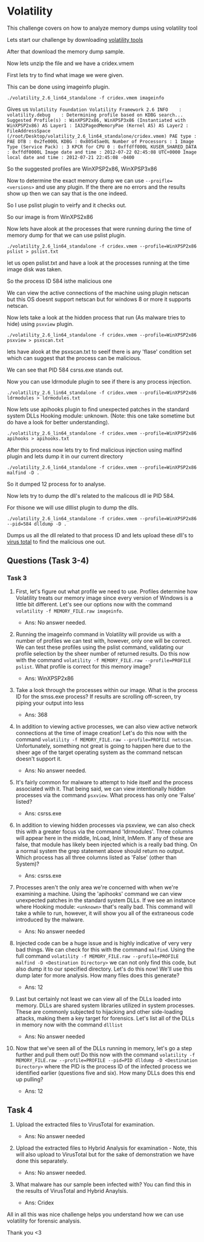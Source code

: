 # Volatility

This challenge covers on how to analyze memory dumps using volatility tool

Lets start our challenge by downloading [volatility tools](https://github.com/volatilityfoundation/volatility)

After that download the memory dump sample.

Now lets unzip the file and we have a cridex.vmem

First lets try to find what image we were given.

This can be done using imageinfo plugin. 

`./volatility_2.6_lin64_standalone -f cridex.vmem imageinfo`

Gives us 
`
Volatility Foundation Volatility Framework 2.6
INFO    : volatility.debug    : Determining profile based on KDBG search...
          Suggested Profile(s) : WinXPSP2x86, WinXPSP3x86 (Instantiated with WinXPSP2x86)
                     AS Layer1 : IA32PagedMemoryPae (Kernel AS)
                     AS Layer2 : FileAddressSpace (/root/Desktop/volatility_2.6_lin64_standalone/cridex.vmem)
                      PAE type : PAE
                           DTB : 0x2fe000L
                          KDBG : 0x80545ae0L
          Number of Processors : 1
     Image Type (Service Pack) : 3
                KPCR for CPU 0 : 0xffdff000L
             KUSER_SHARED_DATA : 0xffdf0000L
           Image date and time : 2012-07-22 02:45:08 UTC+0000
     Image local date and time : 2012-07-21 22:45:08 -0400                                                            
`

So the suggested profiles are  WinXPSP2x86, WinXPSP3x86

Now to determine the exact memory dump we can use `--proifle=<versions>` and use any plugin. If the there are no errors and the results show up then we can say that is the one indeed.

So I use pslist plugin to veirfy and it checks out.

So our image is from WinXPS2x86

Now lets have alook at the processes that were running during the time of memory dump for that we can use pslist plugin.

`./volatility_2.6_lin64_standalone -f cridex.vmem --profile=WinXPSP2x86 pslist > pslist.txt`

let us open pslist.txt and have a look at the processes running at the time image disk was taken.

So the process ID 584 isthe malicious one

We can view the active connections of the machine using plugin netscan but this OS doesnt support netscan but for windows 8 or more it supports netscan.

Now lets take a look at the hidden process that run (As malware tries to hide) using `psxview` plugin.

`./volatility_2.6_lin64_standalone -f cridex.vmem --profile=WinXPSP2x86 psxview > psxscan.txt`

lets have alook at the psxscan.txt to seeif there is any 'flase' condition set which can suggest that the process can be malicious.

We can see that PID 584 csrss.exe stands out.

Now you can use ldrmodule plugin to see if there is any process injection.

`./volatility_2.6_lin64_standalone -f cridex.vmem --profile=WinXPSP2x86 ldrmodules > ldrmodules.txt`

Now lets use apihooks plugin to find unexpected patches in the standard system DLLs Hooking module: unknown. (Note: this one take sometime but do have a look for better understanding).

`./volatility_2.6_lin64_standalone -f cridex.vmem --profile=WinXPSP2x86 apihooks > apihooks.txt`

After this process now lets try to find malicious injection using malfind plugin and lets dump it in our current directory  

`./volatility_2.6_lin64_standalone -f cridex.vmem --profile=WinXPSP2x86 malfind -D .`
 
So it dumped 12 process for to analyse.

Now lets try to dump the dll's related to the malicous dll ie PID 584.

For thisone we will use dlllist plugin to dump the dlls.

`./volatility_2.6_lin64_standalone -f cridex.vmem --profile=WinXPSP2x86 --pid=584 dlldump -D .`

Dumps us all the dll related to that process ID and lets upload these dll's to [virus total](virustotal.com) to find the malicious one out.

## Questions (Task 3-4)

### Task 3

1.  First, let's figure out what profile we need to use. Profiles determine how Volatility treats our memory image since every version of Windows is a little bit different. Let's see our options now with the command `volatility -f MEMORY_FILE.raw imageinfo`.
	- Ans: No answer needed.

2. Running the imageinfo command in Volatility will provide us with a number of profiles we can test with, however, only one will be correct. We can test these profiles using the pslist command, validating our profile selection by the sheer number of returned results. Do this now with the command `volatility -f MEMORY_FILE.raw --profile=PROFILE pslist`. What profile is correct for this memory image?
	- Ans:  WinXPSP2x86

3. Take a look through the processes within our image. What is the process ID for the smss.exe process? If results are scrolling off-screen, try piping your output into less
	- Ans: 368

4. In addition to viewing active processes, we can also view active network connections at the time of image creation! Let's do this now with the command `volatility -f MEMORY_FILE.raw --profile=PROFILE netscan`. Unfortunately, something not great is going to happen here due to the sheer age of the target operating system as the command netscan doesn't support it.
	- Ans: No answer needed.

5. It's fairly common for malware to attempt to hide itself and the process associated with it. That being said, we can view intentionally hidden processes via the command `psxview`. What process has only one 'False' listed?
	- Ans: csrss.exe

6. In addition to viewing hidden processes via psxview, we can also check this with a greater focus via the command 'ldrmodules'. Three columns will appear here in the middle, InLoad, InInit, InMem. If any of these are false, that module has likely been injected which is a really bad thing. On a normal system the grep statement above should return no output. Which process has all three columns listed as 'False' (other than System)?
	- Ans: csrss.exe

7. Processes aren't the only area we're concerned with when we're examining a machine. Using the 'apihooks' command we can view unexpected patches in the standard system DLLs. If we see an instance where Hooking module: `<unknown>` that's really bad. This command will take a while to run, however, it will show you all of the extraneous code introduced by the malware.
	- Ans: No answer needed

8. Injected code can be a huge issue and is highly indicative of very very bad things. We can check for this with the command `malfind`. Using the full command `volatility -f MEMORY_FILE.raw --profile=PROFILE malfind -D <Destination Directory>` we can not only find this code, but also dump it to our specified directory. Let's do this now! We'll use this dump later for more analysis. How many files does this generate?
	- Ans: 12

9. Last but certainly not least we can view all of the DLLs loaded into memory. DLLs are shared system libraries utilized in system processes. These are commonly subjected to hijacking and other side-loading attacks, making them a key target for forensics. Let's list all of the DLLs in memory now with the command `dlllist`
	- Ans: No answer needed

10. Now that we've seen all of the DLLs running in memory, let's go a step further and pull them out! Do this now with the command `volatility -f MEMORY_FILE.raw --profile=PROFILE --pid=PID dlldump -D <Destination Directory>` where the PID is the process ID of the infected process we identified earlier (questions five and six). How many DLLs does this end up pulling?
	- Ans: 12

## Task 4

1. Upload the extracted files to VirusTotal for examination.
	- Ans: No answer needed

2. Upload the extracted files to Hybrid Analysis for examination - Note, this will also upload to VirusTotal but for the sake of demonstration we have done this separately. 
	- Ans: No answer needed.

3. What malware has our sample been infected with? You can find this in the results of VirusTotal and Hybrid Anaylsis.
	- Ans: Cridex


All in all this was nice challenge helps you understand how we can use volatility for forensic analysis.

Thank you <3
